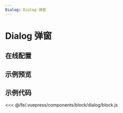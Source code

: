 ```yaml
---
Dialog: Dialog 弹窗
---
```

# Dialog 弹窗

## 在线配置
<ClientOnly>
<ams-config name="dialog" type="block"/>
</ClientOnly>

## 示例预览
<ClientOnly>
<block-dialog-demo />
</ClientOnly>

## 示例代码
<<< @/fe/.vuepress/components/block/dialog/block.js
